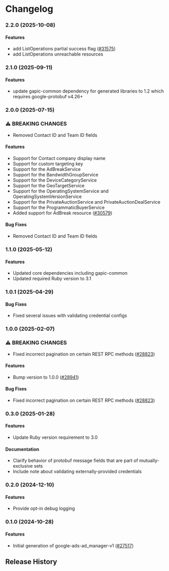 # Changelog

### 2.2.0 (2025-10-08)

#### Features

* add ListOperations partial success flag ([#31575](https://github.com/googleapis/google-cloud-ruby/issues/31575)) 
* add ListOperations unreachable resources 

### 2.1.0 (2025-09-11)

#### Features

* update gapic-common dependency for generated libraries to 1.2 which requires google-protobuf v4.26+ 

### 2.0.0 (2025-07-15)

### ⚠ BREAKING CHANGES

* Removed Contact ID and Team ID fields

#### Features

* Support for Contact company display name 
* Support for custom targeting key 
* Support for the AdBreakService 
* Support for the BandwidthGroupService 
* Support for the DeviceCategoryService 
* Support for the GeoTargetService 
* Support for the OperatingSystemService and OperatingSystemVersionService 
* Support for the PrivateAuctionService and PrivateAuctionDealService 
* Support for the ProgrammaticBuyerService 
* Added support for AdBreak resource ([#30579](https://github.com/googleapis/google-cloud-ruby/issues/30579)) 
#### Bug Fixes

* Removed Contact ID and Team ID fields 

### 1.1.0 (2025-05-12)

#### Features

* Updated core dependencies including gapic-common 
* Updated required Ruby version to 3.1 

### 1.0.1 (2025-04-29)

#### Bug Fixes

* Fixed several issues with validating credential configs 

### 1.0.0 (2025-02-07)

### ⚠ BREAKING CHANGES

* Fixed incorrect pagination on certain REST RPC methods ([#28823](https://github.com/googleapis/google-cloud-ruby/issues/28823))

#### Features

* Bump version to 1.0.0 ([#28941](https://github.com/googleapis/google-cloud-ruby/issues/28941)) 
#### Bug Fixes

* Fixed incorrect pagination on certain REST RPC methods ([#28823](https://github.com/googleapis/google-cloud-ruby/issues/28823)) 

### 0.3.0 (2025-01-28)

#### Features

* Update Ruby version requirement to 3.0 
#### Documentation

* Clarify behavior of protobuf message fields that are part of mutually-exclusive sets 
* Include note about validating externally-provided credentials 

### 0.2.0 (2024-12-10)

#### Features

* Provide opt-in debug logging 

### 0.1.0 (2024-10-28)

#### Features

* Initial generation of google-ads-ad_manager-v1 ([#27517](https://github.com/googleapis/google-cloud-ruby/issues/27517)) 

## Release History
